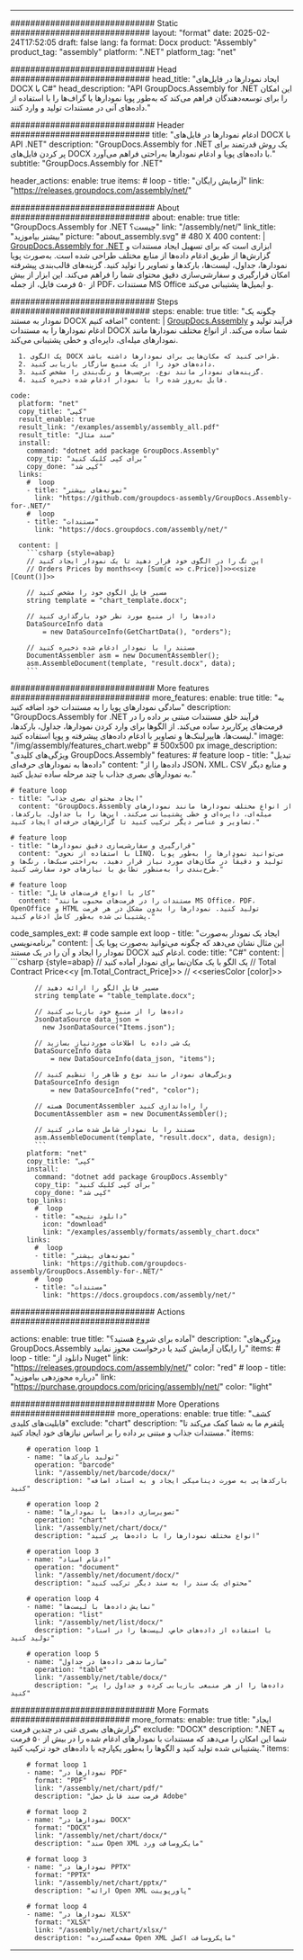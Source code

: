 



---
############################# Static ############################
layout: "format"
date:  2025-02-24T17:52:05
draft: false
lang: fa
format: Docx
product: "Assembly"
product_tag: "assembly"
platform: ".NET"
platform_tag: "net"

############################# Head ############################
head_title: "ایجاد نمودارها در فایل‌های DOCX با C#"
head_description: "API GroupDocs.Assembly for .NET این امکان را برای توسعه‌دهندگان فراهم می‌کند که به‌طور پویا نمودارها یا گراف‌ها را با استفاده از داده‌های آنی در مستندات تولید و وارد کنند."

############################# Header ############################
title: "ادغام نمودارها در فایل‌های DOCX با API .NET" 
description: "GroupDocs.Assembly for .NET یک روش قدرتمند برای پر کردن فایل‌های DOCX با داده‌های پویا و ادغام نمودارها به‌راحتی فراهم می‌آورد."
subtitle: "GroupDocs.Assembly for .NET" 

header_actions:
  enable: true
  items:
    #  loop
    - title: "آزمایش رایگان"
      link: "https://releases.groupdocs.com/assembly/net/"
      
############################# About ############################
about:
    enable: true
    title: "GroupDocs.Assembly for .NET چیست؟"
    link: "/assembly/net/"
    link_title: "بیشتر بیاموزید"
    picture: "about_assembly.svg" # 480 X 400
    content: |
       [GroupDocs.Assembly for .NET](/assembly/net/) ابزاری است که برای تسهیل ایجاد مستندات و گزارش‌ها از طریق ادغام داده‌ها از منابع مختلف طراحی شده است. به‌صورت پویا نمودارها، جداول، لیست‌ها، بارکدها و تصاویر را تولید کنید. گزینه‌های قالب‌بندی پیشرفته امکان قرارگیری و سفارشی‌سازی دقیق محتوای شما را فراهم می‌کند. این ابزار از بیش از ۵۰ فرمت فایل، از جمله PDF، مستندات MS Office و ایمیل‌ها پشتیبانی می‌کند.

############################# Steps ############################
steps:
    enable: true
    title: "چگونه یک نمودار به مستند DOCX اضافه کنیم"
    content: |
      [GroupDocs.Assembly](/assembly/net/) فرآیند تولید و ادغام نمودارها را به مستندات DOCX شما ساده می‌کند. از انواع مختلف نمودارها مانند نمودارهای میله‌ای، دایره‌ای و خطی پشتیبانی می‌کند.
      
      1. یک الگوی DOCX طراحی کنید که مکان‌هایی برای نمودارها داشته باشد.
      2. داده‌های خود را از یک منبع سازگار بازیابی کنید.
      3. گزینه‌های نمودار مانند نوع، برچسب‌ها و رنگ‌بندی را مشخص کنید.
      4. فایل به‌روز شده را با نمودار ادغام شده ذخیره کنید.
   
    code:
      platform: "net"
      copy_title: "کپی"
      result_enable: true
      result_link: "/examples/assembly/assembly_all.pdf"
      result_title: "سند مثال"
      install:
        command: "dotnet add package GroupDocs.Assembly"
        copy_tip: "برای کپی کلیک کنید"
        copy_done: "کپی شد"
      links:
        #  loop
        - title: "نمونه‌های بیشتر"
          link: "https://github.com/groupdocs-assembly/GroupDocs.Assembly-for-.NET/"
        #  loop
        - title: "مستندات"
          link: "https://docs.groupdocs.com/assembly/net/"
          
      content: |
        ```csharp {style=abap}
        // این تگ را در الگوی خود قرار دهید تا یک نمودار ایجاد کنید
        // Orders Prices by months<<y [Sum(c => c.Price)]>><<size [Count()]>>

        // مسیر فایل الگوی خود را مشخص کنید
        string template = "chart_template.docx";

        // داده‌ها را از منبع مورد نظر خود بارگذاری کنید
        DataSourceInfo data 
            = new DataSourceInfo(GetChartData(), "orders");

        // مستند را با نمودار ادغام شده ذخیره کنید
        DocumentAssembler asm = new DocumentAssembler();
        asm.AssembleDocument(template, "result.docx", data);
        ```            

############################# More features ############################
more_features:
  enable: true
  title: "به سادگی نمودارهای پویا را به مستندات خود اضافه کنید"
  description: "GroupDocs.Assembly for .NET فرآیند خلق مستندات مبتنی بر داده را در فرمت‌های پرکاربرد ساده می‌کند. از الگوها برای وارد کردن نمودارها، جداول، بارکدها، لیست‌ها، هایپرلینک‌ها و تصاویر با ادغام داده‌های پیشرفته و پویا استفاده کنید."
  image: "/img/assembly/features_chart.webp" # 500x500 px
  image_description: "ویژگی‌های کلیدی GroupDocs.Assembly"
  features:
    # feature loop
    - title: "تبدیل داده‌ها به نمودارهای حرفه‌ای"
      content: "داده‌ها را از JSON، XML، CSV و منابع دیگر به نمودارهای بصری جذاب با چند مرحله ساده تبدیل کنید."

    # feature loop
    - title: "ایجاد محتوای بصری جذاب"
      content: "GroupDocs.Assembly از انواع مختلف نمودارها مانند نمودارهای میله‌ای، دایره‌ای و خطی پشتیبانی می‌کند. این‌ها را با جداول، بارکدها، تصاویر و عناصر دیگر ترکیب کنید تا گزارش‌های حرفه‌ای ایجاد کنید."

    # feature loop
    - title: "قرارگیری و سفارشی‌سازی دقیق نمودارها"
      content: "با استفاده از نحوی LINQ، می‌توانید نمودارها را به‌طور پویا تولید و دقیقاً در مکان‌های مورد نیاز قرار دهید. به‌راحتی سبک‌ها، رنگ‌ها و طرح‌بندی را به‌منظور تطابق با نیازهای خود سفارشی کنید."

    # feature loop
    - title: "کار با انواع فرمت‌های فایل"
      content: "مستندات را در فرمت‌های محبوب مانند MS Office، PDF، OpenOffice و HTML تولید کنید. نمودارها را بدون مشکل در هر فرمت پشتیبانی شده به‌طور کامل ادغام کنید."
      
  code_samples_ext:
    # code sample ext loop
    - title: "ایجاد یک نمودار به‌صورت برنامه‌نویسی"
      content: |
        این مثال نشان می‌دهد که چگونه می‌توانید به‌صورت پویا یک نمودار را ایجاد و آن را در یک مستند DOCX ادغام کنید.
      code:
        title: "C#"
        content: |
          ```csharp {style=abap}
          // یک الگو با یک مکان‌نما برای نمودار آماده کنید
          // Total Contract Price<<y [m.Total_Contract_Price]>>
          // <<seriesColor [color]>>

          // مسیر فایل الگو را ارائه دهید
          string template = "table_template.docx";

          // داده‌ها را از منبع خود بازیابی کنید
          JsonDataSource data_json = 
            new JsonDataSource("Items.json");

          // یک شی داده با اطلاعات موردنیاز بسازید
          DataSourceInfo data 
              = new DataSourceInfo(data_json, "items");

          // ویژگی‌های نمودار مانند نوع و ظاهر را تنظیم کنید
          DataSourceInfo design 
              = new DataSourceInfo("red", "color");

          // هسته DocumentAssembler را راه‌اندازی کنید
          DocumentAssembler asm = new DocumentAssembler();

          // مستند را با نمودار شامل شده صادر کنید
          asm.AssembleDocument(template, "result.docx", data, design);
          ```
        platform: "net"
        copy_title: "کپی"
        install:
          command: "dotnet add package GroupDocs.Assembly"
          copy_tip: "برای کپی کلیک کنید"
          copy_done: "کپی شد"
        top_links:
          #  loop
          - title: "دانلود نتیجه"
            icon: "download"
            link: "/examples/assembly/formats/assembly_chart.docx"
        links:
          #  loop
          - title: "نمونه‌های بیشتر"
            link: "https://github.com/groupdocs-assembly/GroupDocs.Assembly-for-.NET/"
          #  loop
          - title: "مستندات"
            link: "https://docs.groupdocs.com/assembly/net/"
            

            


############################# Actions ############################

actions:
  enable: true
  title: "آماده برای شروع هستید؟"
  description: "ویژگی‌های GroupDocs.Assembly را رایگان آزمایش کنید یا درخواست مجوز نمایید"
  items:
    #  loop
    - title: "دانلود از Nuget"
      link: "https://releases.groupdocs.com/assembly/net/"
      color: "red"
        #  loop
    - title: "درباره مجوزدهی بیاموزید"
      link: "https://purchase.groupdocs.com/pricing/assembly/net/"
      color: "light"


############################# More Operations #####################
more_operations:
    enable: true
    title: "کشف قابلیت‌های کلیدی"
    exclude: "chart"
    description: "پلتفرم ما به شما کمک می‌کند تا مستندات جذاب و مبتنی بر داده را بر اساس نیازهای خود ایجاد کنید."
    items: 
          
        # operation loop 1
        - name: "تولید بارکدها"
          operation: "barcode"
          link: "/assembly/net/barcode/docx/"
          description: "بارکدهایی به صورت دینامیکی ایجاد و به اسناد اضافه کنید"

        # operation loop 2
        - name: "تصویرسازی داده‌ها با نمودارها"
          operation: "chart"
          link: "/assembly/net/chart/docx/"
          description: "انواع مختلف نمودارها را با داده‌ها پر کنید"

        # operation loop 3
        - name: "ادغام اسناد"
          operation: "document"
          link: "/assembly/net/document/docx/"
          description: "محتوای یک سند را به سند دیگر ترکیب کنید"

        # operation loop 4
        - name: "نمایش داده‌ها با لیست‌ها"
          operation: "list"
          link: "/assembly/net/list/docx/"
          description: "با استفاده از داده‌های خاص، لیست‌ها را در اسناد تولید کنید"

        # operation loop 5
        - name: "سازماندهی داده‌ها در جداول"
          operation: "table"
          link: "/assembly/net/table/docx/"
          description: "داده‌ها را از هر منبعی بازیابی کرده و جداول را پر کنید"
         
          
############################# More Formats ########################
more_formats:
    enable: true
    title: "ایجاد گزارش‌های بصری غنی در چندین فرمت"
    exclude: "DOCX"
    description: ".NET به شما این امکان را می‌دهد که مستندات با نمودارهای ادغام شده را در بیش از ۵۰ فرمت پشتیبانی شده تولید کنید و الگوها را به‌طور یکپارچه با داده‌های خود ترکیب کنید."
    items: 
          
        # format loop 1
        - name: "نمودارها در PDF"
          format: "PDF"
          link: "/assembly/net/chart/pdf/"
          description: "فرمت سند قابل حمل Adobe"
          
        # format loop 2
        - name: "نمودارها در DOCX"
          format: "DOCX"
          link: "/assembly/net/chart/docx/"
          description: "سند Open XML مایکروسافت ورد"
          
        # format loop 3
        - name: "نمودارها در PPTX"
          format: "PPTX"
          link: "/assembly/net/chart/pptx/"
          description: "ارائه Open XML پاورپوینت"
          
        # format loop 4
        - name: "نمودارها در XLSX"
          format: "XLSX"
          link: "/assembly/net/chart/xlsx/"
          description: "صفحه‌گسترده Open XML مایکروسافت اکسل"


          

---